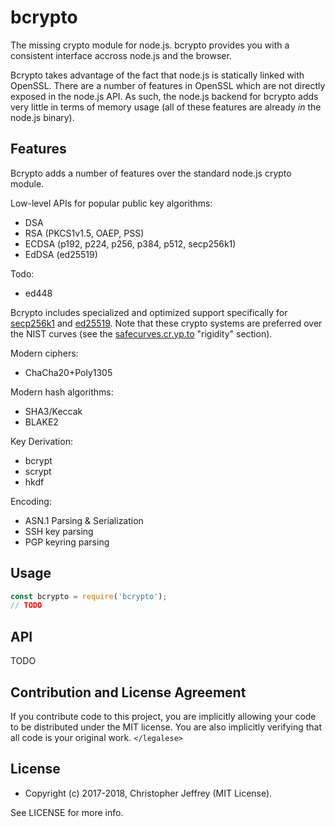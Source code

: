 # bcrypto

The missing crypto module for node.js. bcrypto provides you with a consistent
interface accross node.js and the browser.

Bcrypto takes advantage of the fact that node.js is statically linked with
OpenSSL. There are a number of features in OpenSSL which are not directly
exposed in the node.js API. As such, the node.js backend for bcrypto adds very
little in terms of memory usage (all of these features are already _in_ the
node.js binary).

## Features

Bcrypto adds a number of features over the standard node.js crypto module.

Low-level APIs for popular public key algorithms:

- DSA
- RSA (PKCS1v1.5, OAEP, PSS)
- ECDSA (p192, p224, p256, p384, p512, secp256k1)
- EdDSA (ed25519)

Todo:

- ed448

Bcrypto includes specialized and optimized support specifically for [secp256k1]
and [ed25519]. Note that these crypto systems are preferred over the NIST
curves (see the [safecurves.cr.yp.to][safecurves] "rigidity" section).

Modern ciphers:

- ChaCha20+Poly1305

Modern hash algorithms:

- SHA3/Keccak
- BLAKE2

Key Derivation:

- bcrypt
- scrypt
- hkdf

Encoding:

- ASN.1 Parsing & Serialization
- SSH key parsing
- PGP keyring parsing

## Usage

``` js
const bcrypto = require('bcrypto');
// TODO
```

## API

TODO

## Contribution and License Agreement

If you contribute code to this project, you are implicitly allowing your code
to be distributed under the MIT license. You are also implicitly verifying that
all code is your original work. `</legalese>`

## License

- Copyright (c) 2017-2018, Christopher Jeffrey (MIT License).

See LICENSE for more info.

[secp256k1]: https://github.com/bitcoin-core/secp256k1
[ed25519]: https://github.com/floodyberry/ed25519-donna
[safecurves]: https://safecurves.cr.yp.to/rigid.html
